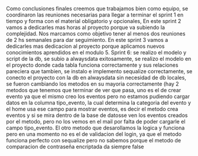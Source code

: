 Como conclusiones finales creemos que trabajamos bien como equipo, se coordinaron las reuniones necesarias para llegar a terminar el sprint 1 en tiempo y forma con el material obligatorio y opcionales,
En este sprint 2 vamos a dedicarles mas horas al proyecto porque va subiendo la complejidad.
Nos marcamos como objetivo tener al menos dos reuniones de 2 hs semanales para dar seguimiento.
En este sprint 3 vamos a dedicarles mas dedicacion al proyecto porque aplicamos nuevos conocimientos aprendidos en el modulo 5.
Sprint 6: se realizo el modelo y script de la db, se subio a alwaysdata exitosamente, se realizo el modelo en el proyecto donde cada tabla funciona correctamente y sus relaciones pareciera que tambien, se instalo e implemento sequalize correctamente, se conecto el proyecto con la db en alwaysdata sin necesidad de db locales, se fueron cambiando los metodos en su mayoria correctamente (hay 2 metodos que tenemos que terminar de ver que pasa, uno es el de crear evento ya que el mismo creo los eventos pero no estamos pudiendo cargar datos en la columna tipo_evento, la cual determina la categoria del evento y el home usa ese campo para mostrar eventos, es decir el metodo crea eventos y si se mira dentro de la base de datosse ven los eventos creados por el metodo, pero no los vemos en el mail por falta de poder cargarle el campo tipo_evento. El otro metodo que desarollamos la logica y funciona pero en una momento no es el de validacion del login, ya que el metodo funciona perfecto con sequalize pero no sabemos porque el metodo de comparacion de contraseña encriptada da siempre false
